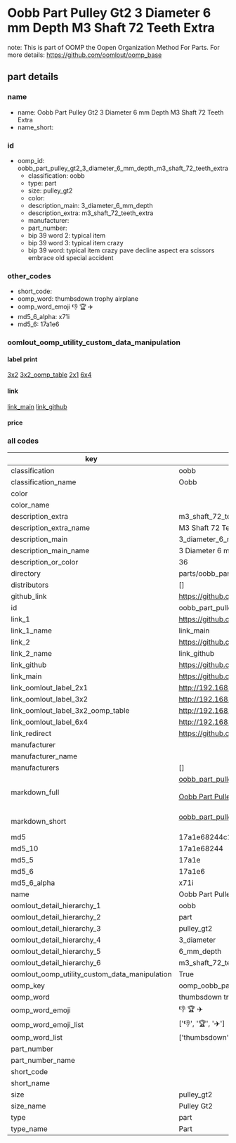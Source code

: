 # Oobb Part Pulley Gt2 3 Diameter 6 mm Depth M3 Shaft 72 Teeth Extra  

note: This is part of OOMP the Oopen Organization Method For Parts. For more details: https://github.com/oomlout/oomp_base

##  part details
  







### name
* name: Oobb Part Pulley Gt2 3 Diameter 6 mm Depth M3 Shaft 72 Teeth Extra
* name_short: 
### id
* oomp_id: oobb_part_pulley_gt2_3_diameter_6_mm_depth_m3_shaft_72_teeth_extra
  * classification: oobb
  * type: part
  * size: pulley_gt2
  * color: 
  * description_main: 3_diameter_6_mm_depth
  * description_extra: m3_shaft_72_teeth_extra
  * manufacturer: 
  * part_number: 
  * bip 39 word 2: typical item
  * bip 39 word 3: typical item crazy
  * bip 39 word: typical item crazy pave decline aspect era scissors embrace old special accident

### other_codes
* short_code: 
* oomp_word: thumbsdown trophy airplane
* oomp_word_emoji :thumbsdown: :trophy: :airplane:
* md5_6_alpha: x71i
* md5_6: 17a1e6






### oomlout_oomp_utility_custom_data_manipulation
#### label print
[3x2](http://192.168.1.245:1112/?label=oomp%20x71i)
[3x2_oomp_table](http://192.168.1.108:1112/?label=oomp%20x71i)
[2x1](http://192.168.1.242:1112/?label=oomp%20x71i)
[6x4](http://192.168.1.55:1112/?label=oomp%20x71i)    

#### link

[link_main](https://github.com/oomlout/oomlout_oomp_version_1_messy/tree/main/parts/oobb_part_pulley_gt2_3_diameter_6_mm_depth_m3_shaft_72_teeth_extra) [link_github](https://github.com/oomlout/oomlout_oomp_version_1_messy/tree/main/parts/oobb_part_pulley_gt2_3_diameter_6_mm_depth_m3_shaft_72_teeth_extra)                             

#### price







### all codes 
| key | value |  
| --- | --- |  
| classification | oobb |  
| classification_name | Oobb |  
| color |  |  
| color_name |  |  
| description_extra | m3_shaft_72_teeth_extra |  
| description_extra_name | M3 Shaft 72 Teeth Extra |  
| description_main | 3_diameter_6_mm_depth |  
| description_main_name | 3 Diameter 6 mm Depth |  
| description_or_color | 36 |  
| directory | parts/oobb_part_pulley_gt2_3_diameter_6_mm_depth_m3_shaft_72_teeth_extra |  
| distributors | [] |  
| github_link | https://github.com/oomlout/oomlout_oomp_part_src/tree/main/parts/oobb_part_pulley_gt2_3_diameter_6_mm_depth_m3_shaft_72_teeth_extra |  
| id | oobb_part_pulley_gt2_3_diameter_6_mm_depth_m3_shaft_72_teeth_extra |  
| link_1 | https://github.com/oomlout/oomlout_oomp_version_1_messy/tree/main/parts/oobb_part_pulley_gt2_3_diameter_6_mm_depth_m3_shaft_72_teeth_extra |  
| link_1_name | link_main |  
| link_2 | https://github.com/oomlout/oomlout_oomp_version_1_messy/tree/main/parts/oobb_part_pulley_gt2_3_diameter_6_mm_depth_m3_shaft_72_teeth_extra |  
| link_2_name | link_github |  
| link_github | https://github.com/oomlout/oomlout_oomp_version_1_messy/tree/main/parts/oobb_part_pulley_gt2_3_diameter_6_mm_depth_m3_shaft_72_teeth_extra |  
| link_main | https://github.com/oomlout/oomlout_oomp_version_1_messy/tree/main/parts/oobb_part_pulley_gt2_3_diameter_6_mm_depth_m3_shaft_72_teeth_extra |  
| link_oomlout_label_2x1 | http://192.168.1.242:1112/?label=oomp%20x71i |  
| link_oomlout_label_3x2 | http://192.168.1.245:1112/?label=oomp%20x71i |  
| link_oomlout_label_3x2_oomp_table | http://192.168.1.108:1112/?label=oomp%20x71i |  
| link_oomlout_label_6x4 | http://192.168.1.55:1112/?label=oomp%20x71i |  
| link_redirect | https://github.com/oomlout/oomlout_oomp_version_1_messy/tree/main/parts/oobb_part_pulley_gt2_3_diameter_6_mm_depth_m3_shaft_72_teeth_extra |  
| manufacturer |  |  
| manufacturer_name |  |  
| manufacturers | [] |  
| markdown_full | [oobb_part_pulley_gt2_3_diameter_6_mm_depth_m3_shaft_72_teeth_extra](none)<br>[](none)<br>[Oobb Part Pulley Gt2 3 Diameter 6 Mm Depth M3 Shaft 72 Teeth Extra](none)<br><br> |  
| markdown_short | [oobb_part_pulley_gt2_3_diameter_6_mm_depth_m3_shaft_72_teeth_extra](none)<br><br> |  
| md5 | 17a1e68244c10988359c7a18659db75f |  
| md5_10 | 17a1e68244 |  
| md5_5 | 17a1e |  
| md5_6 | 17a1e6 |  
| md5_6_alpha | x71i |  
| name | Oobb Part Pulley Gt2 3 Diameter 6 mm Depth M3 Shaft 72 Teeth Extra |  
| oomlout_detail_hierarchy_1 | oobb |  
| oomlout_detail_hierarchy_2 | part |  
| oomlout_detail_hierarchy_3 | pulley_gt2 |  
| oomlout_detail_hierarchy_4 | 3_diameter |  
| oomlout_detail_hierarchy_5 | 6_mm_depth |  
| oomlout_detail_hierarchy_6 | m3_shaft_72_teeth_extra |  
| oomlout_oomp_utility_custom_data_manipulation | True |  
| oomp_key | oomp_oobb_part_pulley_gt2_3_diameter_6_mm_depth_m3_shaft_72_teeth_extra |  
| oomp_word | thumbsdown trophy airplane |  
| oomp_word_emoji | :thumbsdown: :trophy: :airplane: |  
| oomp_word_emoji_list | [':thumbsdown:', ':trophy:', ':airplane:'] |  
| oomp_word_list | ['thumbsdown', 'trophy', 'airplane'] |  
| part_number |  |  
| part_number_name |  |  
| short_code |  |  
| short_name |  |  
| size | pulley_gt2 |  
| size_name | Pulley Gt2 |  
| type | part |  
| type_name | Part |  
